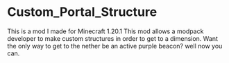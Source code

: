 # Custom_Portal_Structure
This is a mod I made for Minecraft 1.20.1
This mod allows a modpack developer to make custom structures in order to get to a dimension. Want the only way to get to the nether be an active purple beacon? well now you can.
